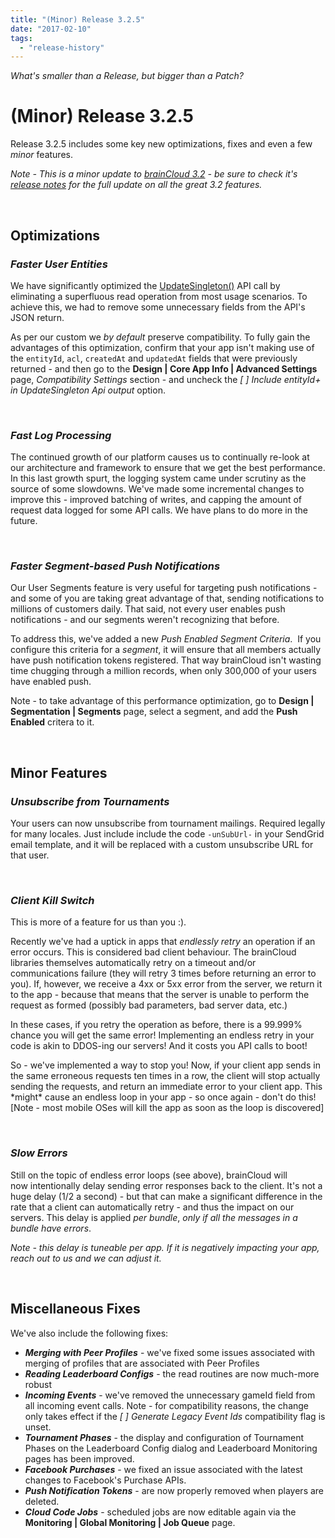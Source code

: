```yaml
---
title: "(Minor) Release 3.2.5"
date: "2017-02-10"
tags: 
  - "release-history"
---
```


_What's smaller than a Release, but bigger than a Patch?_

# (Minor) Release 3.2.5

Release 3.2.5 includes some key new optimizations, fixes and even a few _minor_ features.

_Note - This is a minor update to [brainCloud 3.2](/learn/release-3-2-0/) - be sure to check it's [release notes](/learn/release-3-2-0/) for the full update on all the great 3.2 features._

 

## Optimizations

### _Faster User Entities_

We have significantly optimized the [UpdateSingleton()](/api/capi/entity/updatesingleton) API call by eliminating a superfluous read operation from most usage scenarios. To achieve this, we had to remove some unnecessary fields from the API's JSON return.

As per our custom we _by default_ preserve compatibility. To fully gain the advantages of this optimization, confirm that your app isn't making use of the `entityId`, `acl`, `createdAt` and `updatedAt` fields that were previously returned - and then go to the **Design | Core App Info | Advanced Settings** page, _Compatibility Settings_ section - and uncheck the _\[ \] Include entityId+ in UpdateSingleton Api output_ option.

 

### _**Fast Log Processing**_

The continued growth of our platform causes us to continually re-look at our architecture and framework to ensure that we get the best performance. In this last growth spurt, the logging system came under scrutiny as the source of some slowdowns. We've made some incremental changes to improve this - improved batching of writes, and capping the amount of request data logged for some API calls. We have plans to do more in the future.

 

### **_Faster Segment-based Push Notifications_**

Our User Segments feature is very useful for targeting push notifications - and some of you are taking great advantage of that, sending notifications to millions of customers daily. That said, not every user enables push notifications - and our segments weren't recognizing that before.

To address this, we've added a new _Push Enabled_ _Segment Criteria_.  If you configure this criteria for a _segment_, it will ensure that all members actually have push notification tokens registered. That way brainCloud isn't wasting time chugging through a million records, when only 300,000 of your users have enabled push.

Note - to take advantage of this performance optimization, go to **Design | Segmentation | Segments** page, select a segment, and add the **Push Enabled** critera to it.

 

## Minor Features

### _**Unsubscribe from Tournaments**_

Your users can now unsubscribe from tournament mailings. Required legally for many locales. Just include include the code `-unSubUrl-` in your SendGrid email template, and it will be replaced with a custom unsubscribe URL for that user.

 

### _**Client Kill Switch**_

This is more of a feature for us than you :).

Recently we've had a uptick in apps that _endlessly retry_ an operation if an error occurs. This is considered bad client behaviour. The brainCloud libraries themselves automatically retry on a timeout and/or communications failure (they will retry 3 times before returning an error to you). If, however, we receive a 4xx or 5xx error from the server, we return it to the app - because that means that the server is unable to perform the request as formed (possibly bad parameters, bad server data, etc.)

In these cases, if you retry the operation as before, there is a 99.999% chance you will get the same error! Implementing an endless retry in your code is akin to DDOS-ing our servers! And it costs you API calls to boot!

So - we've implemented a way to stop you! Now, if your client app sends in the same erroneous requests ten times in a row, the client will stop actually sending the requests, and return an immediate error to your client app. This \*might\* cause an endless loop in your app - so once again - don't do this! \[Note - most mobile OSes will kill the app as soon as the loop is discovered\]

 

### _**Slow Errors**_

Still on the topic of endless error loops (see above), brainCloud will now intentionally delay sending error responses back to the client. It's not a huge delay (1/2 a second) - but that can make a significant difference in the rate that a client can automatically retry - and thus the impact on our servers. This delay is applied _per bundle_, _only if all the messages in a bundle have errors_.

_Note - this delay is tuneable per app. If it is negatively impacting your app, reach out to us and we can adjust it._

 

## Miscellaneous Fixes

We've also include the following fixes:

- _**Merging with Peer Profiles**_ - we've fixed some issues associated with merging of profiles that are associated with Peer Profiles
- _**Reading Leaderboard Configs**_ - the read routines are now much-more robust
- _**Incoming Events**_ - we've removed the unnecessary gameId field from all incoming event calls. Note - for compatibility reasons, the change only takes effect if the _\[ \] Generate Legacy Event Ids_ compatibility flag is unset.
- _**Tournament Phases**_ - the display and configuration of Tournament Phases on the Leaderboard Config dialog and Leaderboard Monitoring pages has been improved.
- _**Facebook Purchases**_ - we fixed an issue associated with the latest changes to Facebook's Purchase APIs.
- _**Push Notification Tokens**_ - are now properly removed when players are deleted.
- _**Cloud Code Jobs**_ - scheduled jobs are now editable again via the **Monitoring | Global Monitoring | Job Queue** page.
